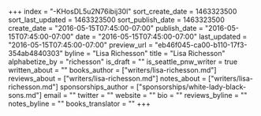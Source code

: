+++
index = "-KHosDL5u2N76ibij30l"
sort_create_date = 1463323500
sort_last_updated = 1463323500
sort_publish_date = 1463323500
create_date = "2016-05-15T07:45:00-07:00"
publish_date = "2016-05-15T07:45:00-07:00"
date = "2016-05-15T07:45:00-07:00"
last_updated = "2016-05-15T07:45:00-07:00"
preview_url = "eb46f045-ca00-b110-17f3-354ab4840303"
byline = "Lisa Richesson"
title = "Lisa Richesson"
alphabetize_by = "richesson"
is_draft = ""
is_seattle_pnw_writer = true
written_about = ""
books_author = ["writers/lisa-richesson.md"]
reviews_about = ["writers/lisa-richesson.md"]
notes_about = ["writers/lisa-richesson.md"]
sponsorships_author = ["sponsorships/white-lady-black-sons.md"]
email = ""
twitter = ""
website = ""
bio = ""
reviews_byline = ""
notes_byline = ""
books_translator = ""
+++
